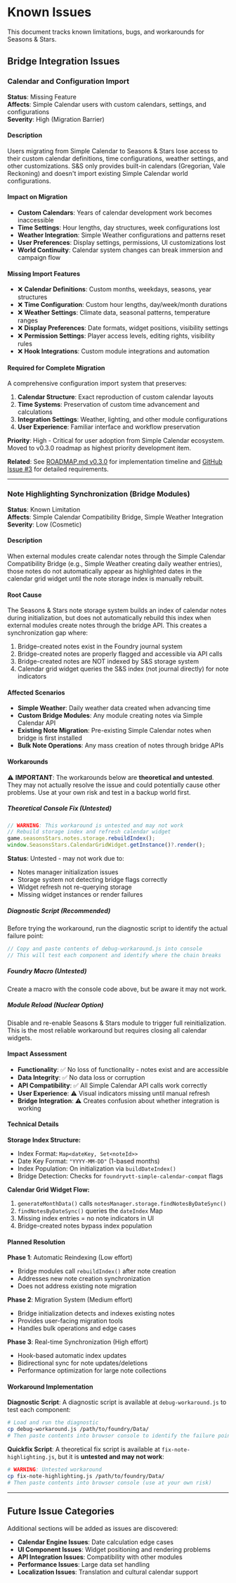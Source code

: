 # Known Issues

This document tracks known limitations, bugs, and workarounds for Seasons & Stars.

## Bridge Integration Issues

### Calendar and Configuration Import

**Status**: Missing Feature  
**Affects**: Simple Calendar users with custom calendars, settings, and configurations  
**Severity**: High (Migration Barrier)

#### Description

Users migrating from Simple Calendar to Seasons & Stars lose access to their custom calendar definitions, time configurations, weather settings, and other customizations. S&S only provides built-in calendars (Gregorian, Vale Reckoning) and doesn't import existing Simple Calendar world configurations.

#### Impact on Migration

- **Custom Calendars**: Years of calendar development work becomes inaccessible
- **Time Settings**: Hour lengths, day structures, week configurations lost
- **Weather Integration**: Simple Weather configurations and patterns reset
- **User Preferences**: Display settings, permissions, UI customizations lost
- **World Continuity**: Calendar system changes can break immersion and campaign flow

#### Missing Import Features

- ❌ **Calendar Definitions**: Custom months, weekdays, seasons, year structures
- ❌ **Time Configuration**: Custom hour lengths, day/week/month durations
- ❌ **Weather Settings**: Climate data, seasonal patterns, temperature ranges
- ❌ **Display Preferences**: Date formats, widget positions, visibility settings
- ❌ **Permission Settings**: Player access levels, editing rights, visibility rules
- ❌ **Hook Integrations**: Custom module integrations and automation

#### Required for Complete Migration

A comprehensive configuration import system that preserves:

1. **Calendar Structure**: Exact reproduction of custom calendar layouts
2. **Time Systems**: Preservation of custom time advancement and calculations
3. **Integration Settings**: Weather, lighting, and other module configurations
4. **User Experience**: Familiar interface and workflow preservation

**Priority**: High - Critical for user adoption from Simple Calendar ecosystem. Moved to v0.3.0 roadmap as highest priority development item.

**Related**: See [ROADMAP.md v0.3.0](ROADMAP.md#v030---calendar-creation-and-import-system-high-priority) for implementation timeline and [GitHub Issue #3](https://github.com/rayners/fvtt-seasons-and-stars/issues/3) for detailed requirements.

---

### Note Highlighting Synchronization (Bridge Modules)

**Status**: Known Limitation  
**Affects**: Simple Calendar Compatibility Bridge, Simple Weather Integration  
**Severity**: Low (Cosmetic)

#### Description

When external modules create calendar notes through the Simple Calendar Compatibility Bridge (e.g., Simple Weather creating daily weather entries), those notes do not automatically appear as highlighted dates in the calendar grid widget until the note storage index is manually rebuilt.

#### Root Cause

The Seasons & Stars note storage system builds an index of calendar notes during initialization, but does not automatically rebuild this index when external modules create notes through the bridge API. This creates a synchronization gap where:

1. Bridge-created notes exist in the Foundry journal system
2. Bridge-created notes are properly flagged and accessible via API calls
3. Bridge-created notes are NOT indexed by S&S storage system
4. Calendar grid widget queries the S&S index (not journal directly) for note indicators

#### Affected Scenarios

- **Simple Weather**: Daily weather data created when advancing time
- **Custom Bridge Modules**: Any module creating notes via Simple Calendar API
- **Existing Note Migration**: Pre-existing Simple Calendar notes when bridge is first installed
- **Bulk Note Operations**: Any mass creation of notes through bridge APIs

#### Workarounds

⚠️ **IMPORTANT**: The workarounds below are **theoretical and untested**. They may not actually resolve the issue and could potentially cause other problems. Use at your own risk and test in a backup world first.

##### Theoretical Console Fix (Untested)

```javascript
// WARNING: This workaround is untested and may not work
// Rebuild storage index and refresh calendar widget
game.seasonsStars.notes.storage.rebuildIndex();
window.SeasonsStars.CalendarGridWidget.getInstance()?.render();
```

**Status**: Untested - may not work due to:

- Notes manager initialization issues
- Storage system not detecting bridge flags correctly
- Widget refresh not re-querying storage
- Missing widget instances or render failures

##### Diagnostic Script (Recommended)

Before trying the workaround, run the diagnostic script to identify the actual failure point:

```javascript
// Copy and paste contents of debug-workaround.js into console
// This will test each component and identify where the chain breaks
```

##### Foundry Macro (Untested)

Create a macro with the console code above, but be aware it may not work.

##### Module Reload (Nuclear Option)

Disable and re-enable Seasons & Stars module to trigger full reinitialization. This is the most reliable workaround but requires closing all calendar widgets.

#### Impact Assessment

- **Functionality**: ✅ No loss of functionality - notes exist and are accessible
- **Data Integrity**: ✅ No data loss or corruption
- **API Compatibility**: ✅ All Simple Calendar API calls work correctly
- **User Experience**: ⚠️ Visual indicators missing until manual refresh
- **Bridge Integration**: ⚠️ Creates confusion about whether integration is working

#### Technical Details

**Storage Index Structure:**

- Index Format: `Map<dateKey, Set<noteId>>`
- Date Key Format: `"YYYY-MM-DD"` (1-based months)
- Index Population: On initialization via `buildDateIndex()`
- Bridge Detection: Checks for `foundryvtt-simple-calendar-compat` flags

**Calendar Grid Widget Flow:**

1. `generateMonthData()` calls `notesManager.storage.findNotesByDateSync()`
2. `findNotesByDateSync()` queries the `dateIndex` Map
3. Missing index entries = no note indicators in UI
4. Bridge-created notes bypass index population

#### Planned Resolution

**Phase 1**: Automatic Reindexing (Low effort)

- Bridge modules call `rebuildIndex()` after note creation
- Addresses new note creation synchronization
- Does not address existing note migration

**Phase 2**: Migration System (Medium effort)

- Bridge initialization detects and indexes existing notes
- Provides user-facing migration tools
- Handles bulk operations and edge cases

**Phase 3**: Real-time Synchronization (High effort)

- Hook-based automatic index updates
- Bidirectional sync for note updates/deletions
- Performance optimization for large note collections

#### Workaround Implementation

**Diagnostic Script**: A diagnostic script is available at `debug-workaround.js` to test each component:

```bash
# Load and run the diagnostic
cp debug-workaround.js /path/to/foundry/Data/
# Then paste contents into browser console to identify the failure point
```

**Quickfix Script**: A theoretical fix script is available at `fix-note-highlighting.js`, but it is **untested and may not work**:

```bash
# WARNING: Untested workaround
cp fix-note-highlighting.js /path/to/foundry/Data/
# Then paste contents into browser console (use at your own risk)
```

---

## Future Issue Categories

Additional sections will be added as issues are discovered:

- **Calendar Engine Issues**: Date calculation edge cases
- **UI Component Issues**: Widget positioning and rendering problems
- **API Integration Issues**: Compatibility with other modules
- **Performance Issues**: Large data set handling
- **Localization Issues**: Translation and cultural calendar support
